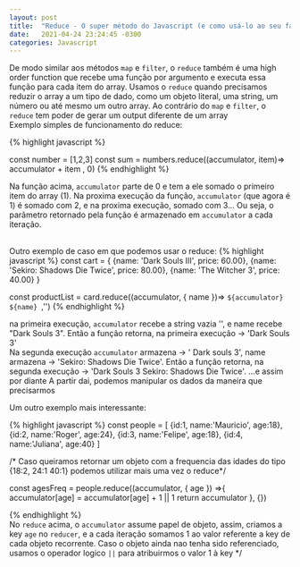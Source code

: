 ```yaml
---
layout: post
title:  "Reduce - O super método do Javascript (e como usá-lo ao seu favor)"
date:   2021-04-24 23:24:45 -0300
categories: Javascript 
---
```


De modo similar aos métodos `map` e `filter`, o `reduce` também é uma high order function que recebe uma função por argumento e executa essa função para cada item do array. Usamos o `reduce` quando precisamos reduzir o array a um tipo de dado, como um objeto literal, uma string, um número ou até mesmo um outro array. Ao contrário do `map` e `filter`, o `reduce` tem poder de gerar um output diferente de um array<br/>
Exemplo simples de funcionamento do reduce:

{% highlight javascript %}


const number = [1,2,3]
const sum = numbers.reduce((accumulator, item)=> accumulator + item , 0)
{% endhighlight %}

Na função acima, `accumulator` parte de 0 e tem a ele somado o primeiro item do array (1). Na proxima execução da função, `accumulator` (que agora é 1) é somado com 2, e na proxima execução, somado com 3... Ou seja, o parâmetro retornado pela função é armazenado em 
`accumulator` a cada iteração.<br/><br/>

Outro exemplo de caso em que podemos usar o reduce:
{% highlight javascript %}
const cart = {
	{name: 'Dark Souls III', price: 60.00},
	{name: 'Sekiro: Shadows Die Twice', price: 80.00},
	{name: 'The Witcher 3', price: 40.00}
}

const productList = card.reduce((accumulator, { name })=>
 `${accumulator} ${name} `,'')
{% endhighlight %}<br/>

na primeira execução, `accumulator` recebe a string vazia '', e name recebe "Dark Souls 3". 
Então a função retorna, na primeira execução -> 'Dark Souls 3'<br/>
Na segunda execução `accumulator` armazena -> ' Dark souls 3', name armazena -> 'Sekiro: Shadows Die Twice'.
Então a função retorna, na segunda execução -> 'Dark Souls 3 Sekiro: Shadows Die Twice'. 
...e assim por diante
A partir dai, podemos manipular os dados da maneira que precisarmos <br/>


Um outro exemplo mais interessante:

{% highlight javascript %}
const people = [
	{id:1, name:'Mauricio', age:18},
	{id:2, name:'Roger', age:24},
	{id:3, name:'Felipe', age:18},
	{id:4, name:'Juliana', age:40}
]

/* Caso queiramos retornar um objeto com a frequencia das idades
do tipo {18:2, 24:1 40:1}
podemos utilizar mais uma vez o reduce*/

const agesFreq = people.reduce((accumulator, { age }) =>{
	accumulator[age] = accumulator[age] + 1 || 1
	return accumulator
}, {})

{% endhighlight %}<br/>
No `reduce` acima, o `accumulator` assume papel de objeto, assim, criamos a key `age` no `reducer`, e a cada iteração somamos 1 ao valor referente a key de cada objeto recorrente. Caso o objeto ainda nao tenha sido referenciado, usamos o operador logico `||` para atribuirmos o valor 1 à key */